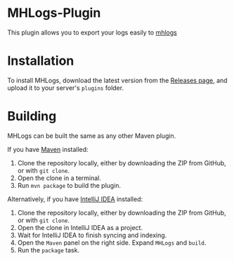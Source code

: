 # MHLogs-Plugin

This plugin allows you to export your logs easily to [mhlogs](https://mhlogs.com)

# Installation

To install MHLogs, download the latest version from the [Releases page](https://github.com/Azuyamat/MHLogs-Plugin/releases), and upload it to your server's `plugins` folder.

# Building

MHLogs can be built the same as any other Maven plugin.

If you have [Maven](https://maven.apache.org/download.cgi) installed:
1. Clone the repository locally, either by downloading the ZIP from GitHub, or with `git clone`.
2. Open the clone in a terminal.
3. Run `mvn package` to build the plugin.

Alternatively, if you have [IntelliJ IDEA](https://www.jetbrains.com/idea/) installed:
1. Clone the repository locally, either by downloading the ZIP from GitHub, or with `git clone`.
2. Open the clone in IntelliJ IDEA as a project.
3. Wait for IntelliJ IDEA to finish syncing and indexing.
4. Open the `Maven` panel on the right side. Expand `MHLogs` and `build`.
5. Run the `package` task.
